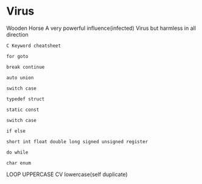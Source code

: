 # Virus
Wooden Horse
A very powerful influence(infected) Virus but harmless in all direction

    C Keyword cheatsheet
    
    for goto 

    break continue
             
    auto union 
    
    switch case

    typedef struct 

    static const

    switch case 

    if else 

    short int float double long signed unsigned register

    do while 

    char enum

LOOP UPPERCASE
CV lowercase(self duplicate)
